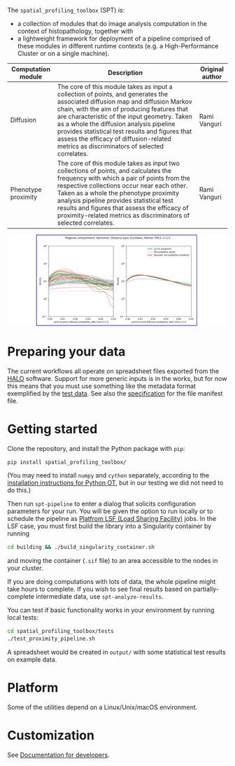 
The `spatial_profiling_toolbox` (SPT) is:
  - a collection of modules that do image analysis computation in the context of histopathology, together with
  - a lightweight framework for deployment of a pipeline comprised of these modules in different runtime contexts (e.g. a High-Performance Cluster or on a single machine).

|Computation module|Description|Original author|
|------------------|-----------|---------------|
|Diffusion|The core of this module takes as input a collection of points, and generates the associated diffusion map and diffusion Markov chain, with the aim of producing features that are characteristic of the input geometry. Taken as a whole the diffusion analysis pipeline provides statistical test results and figures that assess the efficacy of diffusion-related metrics as discriminators of selected correlates.|Rami Vanguri|
|Phenotype proximity|The core of this module takes as input two collections of points, and calculates the frequency with which a pair of points from the respective collections occur near each other. Taken as a whole the phenotype proximity analysis pipeline provides statistical test results and figures that assess the efficacy of proximity-related metrics as discriminators of selected correlates.|Rami Vanguri|

![diffusion figure](images/example_diffusion_figure.png)

# Preparing your data

The current workflows all operate on spreadsheet files exported from the [HALO](https://indicalab.com/halo/) software. Support for more generic inputs is in the works, but for now this means that you must use something like the metadata format exemplified by the [test data](spatial_profiling_toolbox/tests/data). See also the [specification](schemas/file_manifest_specification_v0.5.md) for the file manifest file.

# Getting started

Clone the repository, and install the Python package with `pip`:

```
pip install spatial_profiling_toolbox/
```

(You may need to install `numpy` and `cython` separately, according to the [installation instructions for Python OT](https://pythonot.github.io/#installation), but in our testing we did not need to do this.)

Then run `spt-pipeline` to enter a dialog that solicits configuration parameters for your run. You will be given the option to run locally or to schedule the pipeline as [Platfrom LSF (Load Sharing Facility)](https://www.ibm.com/products/hpc-workload-management) jobs. In the LSF case, you must first build the library into a Singularity container by running

```bash
cd building && ./build_singularity_container.sh
```

and moving the container (`.sif` file) to an area accessible to the nodes in your cluster.

If you are doing computations with lots of data, the whole pipeline might take hours to complete. If you wish to see final results based on partially-complete intermediate data, use `spt-analyze-results`.

You can test if basic functionality works in your environment by running local tests:
```bash
cd spatial_profiling_toolbox/tests
./test_proximity_pipeline.sh
```
A spreadsheet would be created in `output/` with some statistical test results on example data.

# Platform

Some of the utilities depend on a Linux/Unix/macOS environment.

# Customization

See [Documentation for developers](spatial_profiling_toolbox/README.md).
